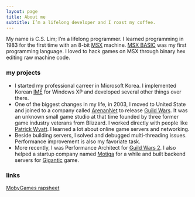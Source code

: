 ```yaml
---
layout: page
title: About me
subtitle: I’m a lifelong developer and I roast my coffee.
---
```


My name is C.S. Lim; I’m a lifelong programmer. I learned programming in 1983 for the first time with an 8-bit [MSX](https://en.wikipedia.org/wiki/MSX) machine. [MSX BASIC](https://en.wikipedia.org/wiki/MSX_BASIC) was my first programming language. I loved to hack games on MSX through binary hex editing raw machine code.

### my projects
- I started my professional carreer in Microsoft Korea. I implemented Korean [IME](https://en.wikipedia.org/wiki/Input_method) for Windows XP and developed several other things over there.
- One of the biggest changes in my life, in 2003, I moved to United State and joined to a company called [ArenanNet](https://en.wikipedia.org/wiki/ArenaNet) to release [Guild Wars](https://en.wikipedia.org/wiki/Guild_Wars). It was an unknown small game studio at that time founded by three former game industry veterans from Blizzard. I worked directly with people like [Patrick Wyatt](http://www.codeofhonor.com/blog/). I learned a lot about online game servers and networking.
- Beside building servers, I solved and debugged multi-threading issues. Performance improvement is also my favoriate task.
- More recently, I was Performance Architect for [Guild Wars 2](https://en.wikipedia.org/wiki/Guild_Wars_2). I also helped a startup company named [Motiga](https://www.motiga.com/) for a while and built backend servers for [Gigantic](https://www.gogigantic.com/en/) game.

### links
[MobyGames rapsheet](http://www.mobygames.com/developer/sheet/view/developerId,109531)
